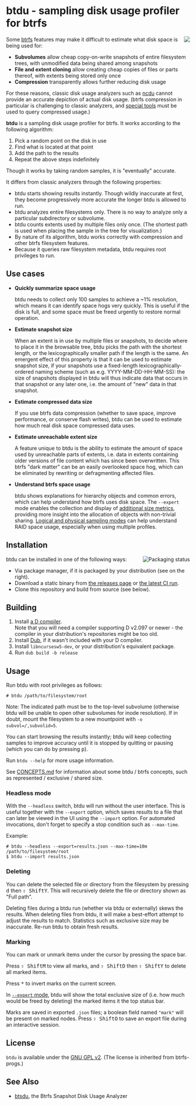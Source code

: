 btdu - sampling disk usage profiler for btrfs
=============================================

<img align="right" src="https://dump.cy.md/a8e2054ffc05bc120b390e48c6d4e43d/19%3A02%3A24-upload.png">

Some [btrfs](https://btrfs.wiki.kernel.org/) features may make it difficult to estimate what disk space is being used for:

- **Subvolumes** allow cheap copy-on-write snapshots of entire filesystem trees, with unmodified data being shared among snapshots
- **File and extent cloning** allow creating cheap copies of files or parts thereof, with extents being stored only once
- **Compression** transparently allows further reducing disk usage

For these reasons, classic disk usage analyzers such as [ncdu](https://dev.yorhel.nl/ncdu) cannot provide an accurate depiction of actual disk usage. (btrfs compression in particular is challenging to classic analyzers, and [special tools](https://github.com/kilobyte/compsize) must be used to query compressed usage.)

**btdu** is a sampling disk usage profiler for btrfs. It works according to the following algorithm:

1. Pick a random point on the disk in use
2. Find what is located at that point
3. Add the path to the results
4. Repeat the above steps indefinitely

Though it works by taking random samples, it is "eventually" accurate.

It differs from classic analyzers through the following properties:

- btdu starts showing results instantly. Though wildly inaccurate at first, they become progressively more accurate the longer btdu is allowed to run.
- btdu analyzes entire filesystems only. There is no way to analyze only a particular subdirectory or subvolume.
- btdu counts extents used by multiple files only once. (The shortest path is used when placing the sample in the tree for visualization.)
- By nature of its algorithm, btdu works correctly with compression and other btrfs filesystem features.
- Because it queries raw filesystem metadata, btdu requires root privileges to run.


Use cases
---------

- **Quickly summarize space usage**

  btdu needs to collect only 100 samples to achieve a ~1% resolution, which means it can identify space hogs very quickly. This is useful if the disk is full, and some space must be freed urgently to restore normal operation.

- **Estimate snapshot size**

  When an extent is in use by multiple files or snapshots, to decide where to place it in the browsable tree, btdu picks the path with the shortest length, or the lexicographically smaller path if the length is the same. An emergent effect of this property is that it can be used to estimate snapshot size, if your snapshots use a fixed-length lexicographically-ordered naming scheme (such as e.g. YYYY-MM-DD-HH-MM-SS): the size of snapshots displayed in btdu will thus indicate data that occurs in that snapshot or any later one, i.e. the amount of "new" data in that snapshot.

- **Estimate compressed data size**

  If you use btrfs data compression (whether to save space, improve performance, or conserve flash writes), btdu can be used to estimate how much real disk space compressed data uses.

- **Estimate unreachable extent size**

  A feature unique to btdu is the ability to estimate the amount of space used by unreachable parts of extents, i.e. data in extents containing older versions of file content which has since been overwritten. This btrfs "dark matter" can be an easily overlooked space hog, which can be eliminated by rewriting or defragmenting affected files.

- **Understand btrfs space usage**

  btdu shows explanations for hierarchy objects and common errors, which can help understand how btrfs uses disk space. The `--expert` mode enables the collection and display of [additional size metrics](CONCEPTS.md#size-metrics), providing more insight into the allocation of objects with non-trivial sharing. [Logical and physical sampling modes](CONCEPTS.md#logical-vs-physical-space) can help understand RAID space usage, especially when using multiple profiles.


Installation
------------

<a href="https://repology.org/project/btdu/versions"><img align="right" src="https://repology.org/badge/vertical-allrepos/btdu.svg" alt="Packaging status" title="Packaging status"></a>

btdu can be installed in one of the following ways:

- Via package manager, if it is packaged by your distribution (see on the right).
- Download a static binary from [the releases page](https://github.com/CyberShadow/btdu/releases)
  or [the latest CI run](https://github.com/CyberShadow/btdu/actions?query=branch%3Amaster).
- Clone this repository and build from source (see below).


Building
--------

1. Install [a D compiler](https://dlang.org/download.html).  
   Note that you will need a compiler supporting D v2.097 or newer - the compiler in your distribution's repositories might be too old.
2. Install [Dub](https://github.com/dlang/dub), if it wasn't included with your D compiler.
3. Install `libncursesw5-dev`, or your distribution's equivalent package.
4. Run `dub build -b release`


Usage
-----

Run btdu with root privileges as follows:

    # btdu /path/to/filesystem/root

Note: The indicated path must be to the top-level subvolume (otherwise btdu will be unable to open other subvolumes for inode resolution). If in doubt, mount the filesystem to a new mountpoint with `-o subvol=/,subvolid=5`.

You can start browsing the results instantly; btdu will keep collecting samples to improve accuracy until it is stopped by quitting or pausing (which you can do by pressing <kbd>p</kbd>).

Run `btdu --help` for more usage information.

See [CONCEPTS.md](CONCEPTS.md) for information about some btdu / btrfs concepts, such as represented / exclusive / shared size.

### Headless mode

With the `--headless` switch, btdu will run without the user interface. This is useful together with the `--export` option, which saves results to a file that can later be viewed in the UI using the `--import` option. For automated invocations, don't forget to specify a stop condition such as `--max-time`.

Example:

    # btdu --headless --export=results.json --max-time=10m /path/to/filesystem/root
    $ btdu --import results.json

### Deleting

You can delete the selected file or directory from the filesystem by pressing <kbd>d</kbd> then <kbd>⇧ Shift</kbd><kbd>Y</kbd>. This will recursively delete the file or directory shown as "Full path".

Deleting files during a btdu run (whether via btdu or externally) skews the results. When deleting files from btdu, it will make a best-effort attempt to adjust the results to match. Statistics such as exclusive size may be inaccurate. Re-run btdu to obtain fresh results.

### Marking

You can mark or unmark items under the cursor by pressing the space bar.

Press <kbd>⇧ Shift</kbd><kbd>M</kbd> to view all marks, and <kbd>⇧ Shift</kbd><kbd>D</kbd> then <kbd>⇧ Shift</kbd><kbd>Y</kbd> to delete all marked items.

Press <kbd>*</kbd> to invert marks on the current screen.

In [`--expert` mode](CONCEPTS.md#size-metrics), btdu will show the total exclusive size of (i.e. how much would be freed by deleting) the marked items it the top status bar.

Marks are saved in exported `.json` files; a boolean field named `"mark"` will be present on marked nodes. Press <kbd>⇧ Shift</kbd><kbd>O</kbd> to save an export file during an interactive session.

License
-------

`btdu` is available under the [GNU GPL v2](https://www.gnu.org/licenses/old-licenses/gpl-2.0.en.html). (The license is inherited from btrfs-progs.)


See Also
--------

* [btsdu](https://github.com/rkapl/btsdu), the Btrfs Snapshot Disk Usage Analyzer
